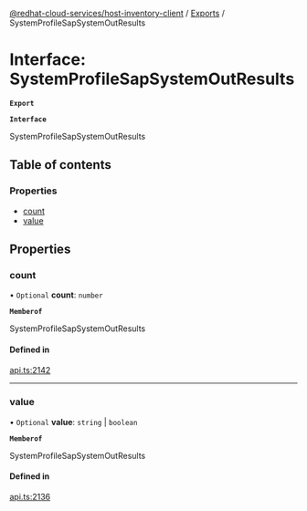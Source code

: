 [@redhat-cloud-services/host-inventory-client](../README.md) / [Exports](../modules.md) / SystemProfileSapSystemOutResults

# Interface: SystemProfileSapSystemOutResults

**`Export`**

**`Interface`**

SystemProfileSapSystemOutResults

## Table of contents

### Properties

- [count](SystemProfileSapSystemOutResults.md#count)
- [value](SystemProfileSapSystemOutResults.md#value)

## Properties

### count

• `Optional` **count**: `number`

**`Memberof`**

SystemProfileSapSystemOutResults

#### Defined in

[api.ts:2142](https://github.com/RedHatInsights/javascript-clients/blob/master/packages/host-inventory/api.ts#L2142)

___

### value

• `Optional` **value**: `string` \| `boolean`

**`Memberof`**

SystemProfileSapSystemOutResults

#### Defined in

[api.ts:2136](https://github.com/RedHatInsights/javascript-clients/blob/master/packages/host-inventory/api.ts#L2136)

